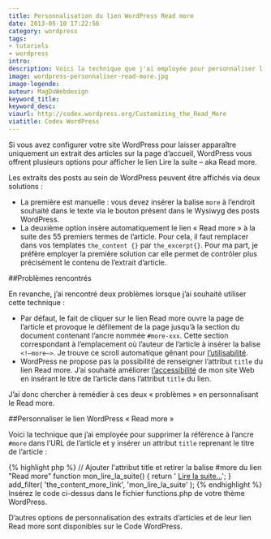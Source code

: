 ```yaml
---
title: Personnalisation du lien WordPress Read more
date: 2013-05-10 17:22:56
category: wordpress
tags:
- tutoriels
- wordpress
intro:
description: Voici la technique que j'ai employée pour personnaliser l'URL du read more et y insérer un attribut title reprenant le titre de l'article
image: wordpress-personnaliser-read-more.jpg
image-legende:
auteur: MagDuWebdesign
keyword_title:
keyword_desc:
viaurl: http://codex.wordpress.org/Customizing_the_Read_More
viatitle: Codex WordPress
---
```


Si vous avez configurer votre site WordPress pour laisser apparaître uniquement un extrait des articles sur la page d’accueil, WordPress vous offrent plusieurs options pour afficher le lien Lire la suite – aka Read more.

Les extraits des posts au sein de WordPress peuvent être affichés via deux solutions :

* La première est manuelle : vous devez insérer la balise `more` à l’endroit souhaité dans le texte via le bouton présent dans le Wysiwyg des posts WordPress.
* La deuxième option insère automatiquement le lien « Read more » à la suite des 55 premiers termes de l’article. Pour cela, il faut remplacer dans vos templates `the_content {}` par `the_excerpt{}`.
Pour ma part, je préfère employer la première solution car elle permet de contrôler plus précisément le contenu de l’extrait d’article.

##Problèmes rencontrés

En revanche, j’ai rencontré deux problèmes lorsque j’ai souhaité utiliser cette technique :

* Par défaut, le fait de cliquer sur le lien Read more ouvre la page de l’article et provoque le défilement de la page jusqu’à la section du document contenant l’ancre nommée `#more-xxx`. Cette section correspondant à l’emplacement où l’auteur de l’article à insérer la balise `<!–more–>`. Je trouve ce scroll automatique gênant pour [l’utilisabilité](http://magazineduwebdesign.com/tag/ux/).
* WordPress ne propose pas la possibilité de renseigner l’attribut `title` du lien Read more. J’ai souhaité améliorer [l’accessibilité](http://magazineduwebdesign.com/tag/accessibilite/) de mon site Web en insérant le titre de l’article dans l’attribut `title` du lien.

J’ai donc chercher à remédier à ces deux « problèmes » en personnalisant le Read more.

##Personnaliser le lien WordPress « Read more »

Voici la technique que j’ai employée pour supprimer la référence à l’ancre `#more` dans l’URL de l’article et y insérer un attribut `title` reprenant le titre de l’article :

{% highlight php %}
// Ajouter l'attribut title et retirer la balise #more du lien "Read more"
function mon_lire_la_suite() {
 return ' <a class="ma-classe" href="' . get_permalink() . '" title="Lire la suite - ' . get_the_title() . '">Lire la suite...</a>';
}
add_filter( 'the_content_more_link', 'mon_lire_la_suite' );
{% endhighlight %}
Insérez le code ci-dessus dans le fichier functions.php de votre thème WordPress.

D’autres options de personnalisation des extraits d’articles et de leur lien Read more sont disponibles sur le Code WordPress.